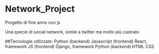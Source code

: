 # Network_Project
Progetto di fine anno con js

Una specie di social network, simile a twitter ma molto più castrato

##Tecnologie utilizzate:
Python (backend)
Javascript (frontend)
React, framework JS (frontend)
Django, framework Python (backend)
HTML
CSS
